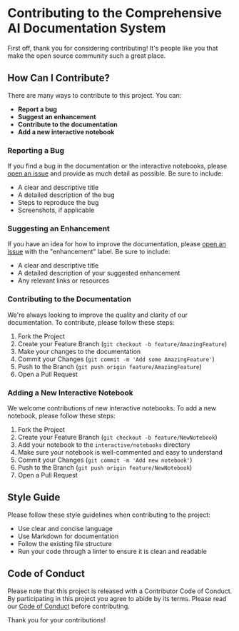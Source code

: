 # Contributing to the Comprehensive AI Documentation System

First off, thank you for considering contributing! It's people like you that make the open source community such a great place.

## How Can I Contribute?

There are many ways to contribute to this project. You can:

*   **Report a bug**
*   **Suggest an enhancement**
*   **Contribute to the documentation**
*   **Add a new interactive notebook**

### Reporting a Bug

If you find a bug in the documentation or the interactive notebooks, please [open an issue](https://github.com/UmutKorkmaz/ai-docs/issues) and provide as much detail as possible. Be sure to include:

*   A clear and descriptive title
*   A detailed description of the bug
*   Steps to reproduce the bug
*   Screenshots, if applicable

### Suggesting an Enhancement

If you have an idea for how to improve the documentation, please [open an issue](https://github.com/UmutKorkmaz/ai-docs/issues) with the "enhancement" label. Be sure to include:

*   A clear and descriptive title
*   A detailed description of your suggested enhancement
*   Any relevant links or resources

### Contributing to the Documentation

We're always looking to improve the quality and clarity of our documentation. To contribute, please follow these steps:

1.  Fork the Project
2.  Create your Feature Branch (`git checkout -b feature/AmazingFeature`)
3.  Make your changes to the documentation
4.  Commit your Changes (`git commit -m 'Add some AmazingFeature'`)
5.  Push to the Branch (`git push origin feature/AmazingFeature`)
6.  Open a Pull Request

### Adding a New Interactive Notebook

We welcome contributions of new interactive notebooks. To add a new notebook, please follow these steps:

1.  Fork the Project
2.  Create your Feature Branch (`git checkout -b feature/NewNotebook`)
3.  Add your notebook to the `interactive/notebooks` directory
4.  Make sure your notebook is well-commented and easy to understand
5.  Commit your Changes (`git commit -m 'Add new notebook'`)
6.  Push to the Branch (`git push origin feature/NewNotebook`)
7.  Open a Pull Request

## Style Guide

Please follow these style guidelines when contributing to the project:

*   Use clear and concise language
*   Use Markdown for documentation
*   Follow the existing file structure
*   Run your code through a linter to ensure it is clean and readable

## Code of Conduct

Please note that this project is released with a Contributor Code of Conduct. By participating in this project you agree to abide by its terms. Please read our [Code of Conduct](CODE_OF_CONDUCT.md) before contributing.

Thank you for your contributions!
